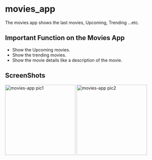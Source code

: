 
# movies_app

The movies app shows the last movies, Upcoming, Trending ...etc.

## Important Function on the Movies App

- Show the Upcoming movies.
- Show the trending movies.
- Show the movie details like a description of the movie.

## ScreenShots

<img width="230" alt="movies-app pic1" src="https://github.com/Fawziah11/movies_app/assets/106339248/8d1c3bca-c78a-4d1a-97c0-8f352001e49f"> 
<img width="230" alt="movies-app pic2" src="https://github.com/Fawziah11/movies_app/assets/106339248/a8f9f70e-902d-470c-afc6-c0d0c76ad8a6">
